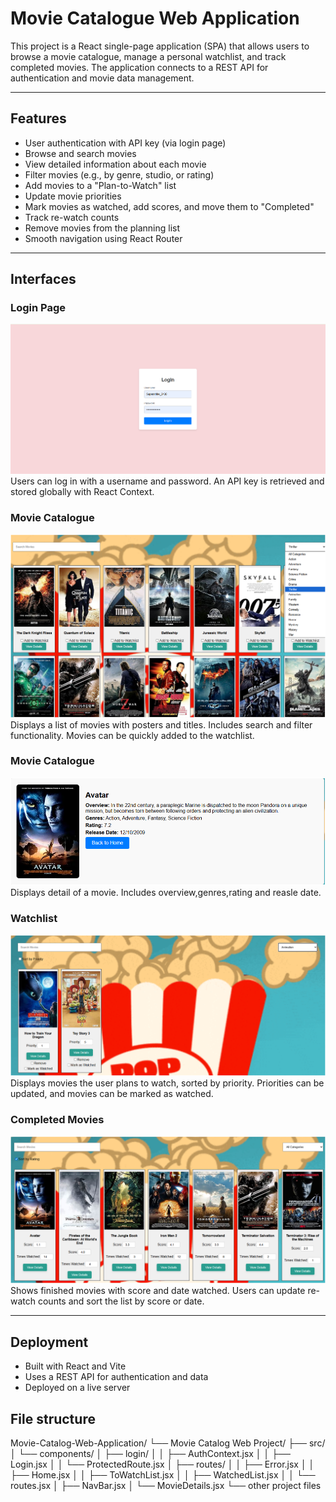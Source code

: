 # Movie Catalogue Web Application

This project is a React single-page application (SPA) that allows users to browse a movie catalogue, manage a personal watchlist, and track completed movies. The application connects to a REST API for authentication and movie data management.

---

## Features

- User authentication with API key (via login page)  
- Browse and search movies  
- View detailed information about each movie  
- Filter movies (e.g., by genre, studio, or rating)  
- Add movies to a "Plan-to-Watch" list  
- Update movie priorities  
- Mark movies as watched, add scores, and move them to "Completed"  
- Track re-watch counts  
- Remove movies from the planning list  
- Smooth navigation using React Router  

---

## Interfaces

### Login Page
![Login Screenshot](./testing-screenshots/Login.png)  
Users can log in with a username and password. An API key is retrieved and stored globally with React Context.

### Movie Catalogue
![Catalogue Screenshot](./testing-screenshots/catalogue.png)  
Displays a list of movies with posters and titles. Includes search and filter functionality. Movies can be quickly added to the watchlist.
### Movie Catalogue
![Detail Screenshot](./testing-screenshots/details.png)  
Displays detail of a movie. Includes overview,genres,rating and reasle date.

### Watchlist
![Watchlist Screenshot](./testing-screenshots/watchlist.png)  
Displays movies the user plans to watch, sorted by priority. Priorities can be updated, and movies can be marked as watched.

### Completed Movies
![Completed Screenshot](./testing-screenshots/completed.png)  
Shows finished movies with score and date watched. Users can update re-watch counts and sort the list by score or date.

---

## Deployment

- Built with React and Vite  
- Uses a REST API for authentication and data  
- Deployed on a live server 


## File structure
Movie-Catalog-Web-Application/
└── Movie Catalog Web Project/
    ├── src/
    │   └── components/
    │       ├── login/
    │       │   ├── AuthContext.jsx
    │       │   ├── Login.jsx
    │       │   └── ProtectedRoute.jsx
    │       ├── routes/
    │       │   ├── Error.jsx
    │       │   ├── Home.jsx
    │       │   ├── ToWatchList.jsx
    │       │   ├── WatchedList.jsx
    │       │   └── routes.jsx
    │       ├── NavBar.jsx
    │       └── MovieDetails.jsx
    └── other project files
